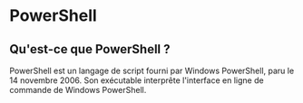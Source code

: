 # PowerShell
## Qu'est-ce que PowerShell ?

PowerShell est un langage de script fourni par Windows PowerShell, paru le 14 novembre 2006. Son exécutable interprête l'interface en ligne de commande de Windows PowerShell.
